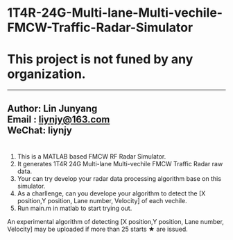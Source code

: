 # 1T4R-24G-Multi-lane-Multi-vechile-FMCW-Traffic-Radar-Simulator
# This project is not funed by any organization.

-----------------------------------------------------  
  Author: Lin Junyang   
  Email : liynjy@163.com  
  WeChat: liynjy
-----------------------------------------------------

#
1) This is a MATLAB based FMCW RF Radar Simulator. 
2) It generates 1T4R 24G Multi-lane Multi-vechile FMCW Traffic Radar raw data. 
3) Your can try develop your radar data processing algorithm base on this simulator.
4) As a charllenge, can you develope your algorithm to detect the [X position,Y position, Lane number, Velocity] of each vechile.
5) Run main.m in matlab to start trying out.

An experimental algorithm of detecting [X position,Y position, Lane number, Velocity] may be uploaded if more than 25 starts ★ are issued.
